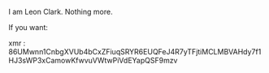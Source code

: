 I am Leon Clark.
Nothing more.

If you want:

xmr : 86UMwnn1CnbgXVUb4bCxZFiuqSRYR6EUQFeJ4R7yTFjtiMCLMBVAHdy7f1HJ3sWP3xCamowKfwvuVWtwPiVdEYapQSF9mzv

